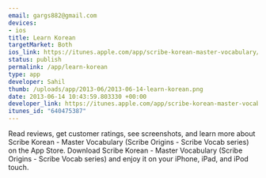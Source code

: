 ```yaml
--- 
email: gargs882@gmail.com
devices: 
- ios
title: Learn Korean
targetMarket: Both
ios_link: https://itunes.apple.com/app/scribe-korean-master-vocabulary/id640475387?ls=1%26mt=8
status: publish
permalink: /app/learn-korean
type: app
developer: Sahil
thumb: /uploads/app/2013-06/2013-06-14-learn-korean.png
date: 2013-06-14 10:43:59.803330 +00:00
developer_link: https://itunes.apple.com/app/scribe-korean-master-vocabulary/id640475387?ls=1%26mt=8
itunes_id: "640475387"
---
```


Read reviews, get customer ratings, see screenshots, and learn more about Scribe Korean - Master Vocabulary  (Scribe Origins - Scribe Vocab series) on the App Store. Download Scribe Korean - Master Vocabulary  (Scribe Origins - Scribe Vocab series) and enjoy it on your iPhone, iPad, and iPod touch.
